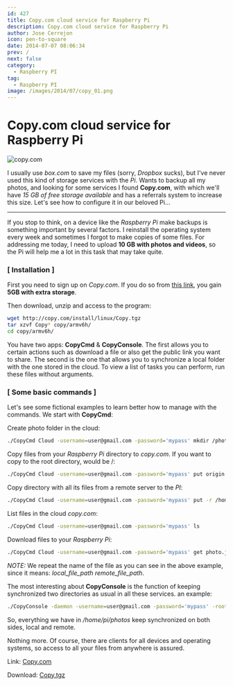 ```yaml
---
id: 427
title: Copy.com cloud service for Raspberry Pi
description: Copy.com cloud service for Raspberry Pi
author: Jose Cerrejon
icon: pen-to-square
date: 2014-07-07 08:06:34
prev: /
next: false
category:
  - Raspberry PI
tag:
  - Raspberry PI
image: /images/2014/07/copy_01.png
---
```


# Copy.com cloud service for Raspberry Pi

![copy.com](/images/2014/07/copy_01.png)

I usually use *box.com* to save my files (sorry, *Dropbox* sucks), but I've never used this kind of storage services with the *Pi*. Wants to backup all my photos, and looking for some services I found **Copy.com**, with which we'll have *15 GB of free storage available* and has a referrals system to increase this size. Let's see how to configure it in our beloved Pi...

- - -
If you stop to think, on a device like the *Raspberry Pi* make backups is something important by several factors. I reinstall the operating system every week and sometimes I forgot to make copies of some files. For addressing me today, I need to upload **10 GB with photos and videos**, so the Pi will help me a lot in this task that may take quite.

### [ Installation ]

First you need to sign up on *Copy.com*. If you do so from [this link](https://copy.com?r=ygbyvm), you gain **5GB with extra storage**.

Then download, unzip and access to the program:

```bash
wget http://copy.com/install/linux/Copy.tgz
tar xzvf Copy* copy/armv6h/
cd copy/armv6h/
```

You have two apps: **CopyCmd** & **CopyConsole**. The first allows you to certain actions such as download a file or also get the public link you want to share. The second is the one that allows you to synchronize a local folder with the one stored in the cloud. To view a list of tasks you can perform, run these files without arguments.

### [ Some basic commands ]

Let's see some fictional examples to learn better how to manage with the commands. We start with **CopyCmd**:

Create photo folder in the cloud:
```bash
./CopyCmd Cloud -username=user@gmail.com -password='mypass' mkdir /photos
```

Copy files from your *Raspberry Pi* directory to *copy.com*. If you want to copy to the root directory, would be /:
```bash
./CopyCmd Cloud -username=user@gmail.com -password='mypass' put origin.jpg /photo
```

Copy directory with all its files from a remote server to the *PI*:
```bash
./CopyCmd Cloud -username=user@gmail.com -password='mypass' put -r /home/pi/photos/ /photos
```

List files in the cloud *copy.com*:
```bash
./CopyCmd Cloud -username=user@gmail.com -password='mypass' ls
```

Download files to your *Raspberry Pi*:
```bash
./CopyCmd Cloud -username=user@gmail.com -password='mypass' get photo.jpg photo.jpg
```

*NOTE:* We repeat the name of the file as you can see in the above example, since it means: *local&#95;file&#95;path remote&#95;file&#95;path*.

The most interesting about **CopyConsole** is the function of keeping synchronized two directories as usual in all these services. an example:

```bash
./CopyConsole -daemon -username=user@gmail.com -password='mypass' -root=/home/pi/photos
```

So, everything we have in */home/pi/photos* keep synchronized on both sides, local and remote.

Nothing more. Of course, there are clients for all devices and operating systems, so access to all your files from anywhere is assured.

Link: [Copy.com](https://copy.com?r=ygbyvm)

Download: [Copy.tgz](https://copy.com/install/linux/Copy.tgz)
